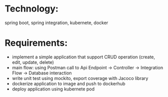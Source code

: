 # Technology:
spring boot, spring integration, kubernete, docker
# Requirements:
- implement a simple application that support CRUD operation (create, edit, update, delete)
- main flow: using Postman call to Api Endpoint -> Controller -> Integration Flow -> Database interaction
- write unit test using mockito, export coverage with Jacoco library
- dockerize application to image and push to dockerhub
- deploy application using kubernete pod
